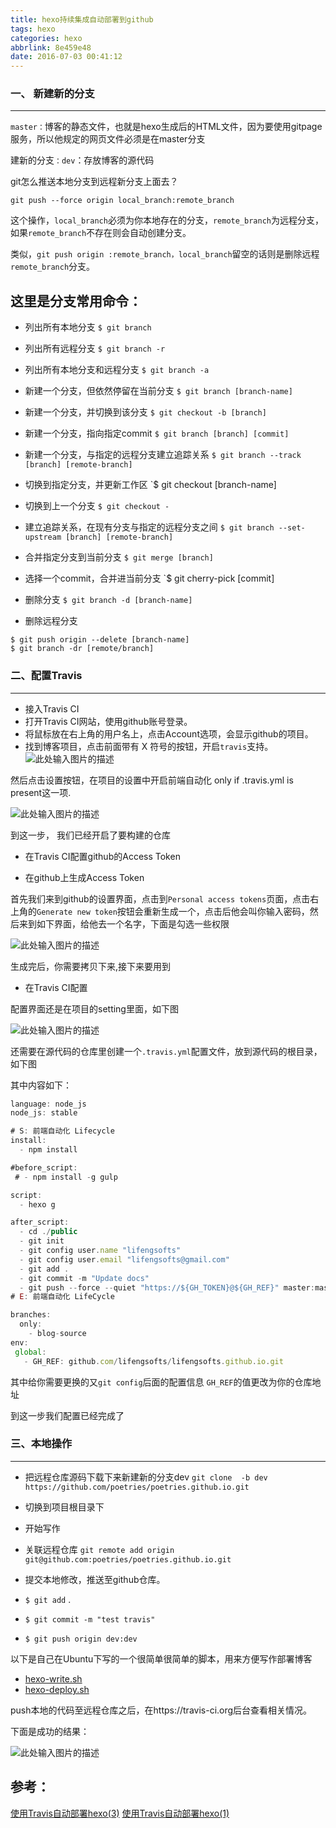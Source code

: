 ```yaml
---
title: hexo持续集成自动部署到github
tags: hexo
categories: hexo
abbrlink: 8e459e48
date: 2016-07-03 00:41:12
---
```


### **一、 新建新的分支**
---
<!--more-->
`master：`博客的静态文件，也就是hexo生成后的HTML文件，因为要使用gitpage服务，所以他规定的网页文件必须是在master分支


建新的分支`：dev`：存放博客的源代码


git怎么推送本地分支到远程新分支上面去？

`git push --force origin local_branch:remote_branch`

这个操作，`local_branch`必须为你本地存在的分支，`remote_branch`为远程分支，如果`remote_branch`不存在则会自动创建分支。

类似，`git push origin :remote_branch，local_branch`留空的话则是删除远程`remote_branch`分支。


**这里是分支常用命令：**
---


- 列出所有本地分支
`$ git branch`

- 列出所有远程分支
`$ git branch -r`

- 列出所有本地分支和远程分支
`$ git branch -a`

- 新建一个分支，但依然停留在当前分支
`$ git branch [branch-name]`

- 新建一个分支，并切换到该分支
`$ git checkout -b [branch]`

- 新建一个分支，指向指定commit
`$ git branch [branch] [commit]`

- 新建一个分支，与指定的远程分支建立追踪关系
`$ git branch --track [branch] [remote-branch]`

- 切换到指定分支，并更新工作区
`$ git checkout [branch-name]

- 切换到上一个分支
`$ git checkout -`

- 建立追踪关系，在现有分支与指定的远程分支之间
`$ git branch --set-upstream [branch] [remote-branch]`

- 合并指定分支到当前分支
`$ git merge [branch]`

- 选择一个commit，合并进当前分支
`$ git cherry-pick [commit]

- 删除分支
`$ git branch -d [branch-name]`

- 删除远程分支
```
$ git push origin --delete [branch-name]
$ git branch -dr [remote/branch]
```


### **二、配置Travis**
---

- 接入Travis CI
 - 打开Travis CI网站，使用github账号登录。
 - 将鼠标放在右上角的用户名上，点击Account选项，会显示github的项目。
 - 找到博客项目，点击前面带有 X 符号的按钮，开启`travis`支持。
![此处输入图片的描述][1]


然后点击设置按钮，在项目的设置中开启前端自动化 only if .travis.yml is present这一项.

![此处输入图片的描述][2]

到这一步， 我们已经开启了要构建的仓库

- 在Travis CI配置github的Access Token

 - 在github上生成Access Token

首先我们来到github的设置界面，点击到`Personal access tokens`页面，点击右上角的`Generate new token`按钮会重新生成一个，点击后他会叫你输入密码，然后来到如下界面，给他去一个名字，下面是勾选一些权限

![此处输入图片的描述][3]
 
 生成完后，你需要拷贝下来,接下来要用到
 
 - 在Travis CI配置

配置界面还是在项目的setting里面，如下图

![此处输入图片的描述][4]

还需要在源代码的仓库里创建一个`.travis.yml`配置文件，放到源代码的根目录，如下图
  
其中内容如下：

```js
language: node_js
node_js: stable

# S: 前端自动化 Lifecycle
install:
  - npm install

#before_script:
 # - npm install -g gulp

script:
  - hexo g

after_script:
  - cd ./public
  - git init
  - git config user.name "lifengsofts"
  - git config user.email "lifengsofts@gmail.com"
  - git add .
  - git commit -m "Update docs"
  - git push --force --quiet "https://${GH_TOKEN}@${GH_REF}" master:master
# E: 前端自动化 LifeCycle

branches:
  only:
    - blog-source
env:
 global:
   - GH_REF: github.com/lifengsofts/lifengsofts.github.io.git

```


其中给你需要更换的又`git config`后面的配置信息
`GH_REF`的值更改为你的仓库地址

到这一步我们配置已经完成了

### **三、本地操作**
---

- 把远程仓库源码下载下来新建新的分支dev  `git clone  -b dev https://github.com/poetries/poetries.github.io.git `
- 切换到项目根目录下
- 开始写作
- 关联远程仓库 `git remote add origin git@github.com:poetries/poetries.github.io.git`
- 提交本地修改，推送至github仓库。

- `$ git add` .
- `$ git commit -m "test travis"`
- `$ git push origin dev:dev`


以下是自己在Ubuntu下写的一个很简单很简单的脚本，用来方便写作部署博客

- [hexo-write.sh](https://github.com/poetries/poetries.github.io/blob/dev/hexo-write.sh)
- [hexo-deploy.sh](https://github.com/poetries/poetries.github.io/blob/dev/hexo-deploy.sh)


push本地的代码至远程仓库之后，在https://travis-ci.org后台查看相关情况。

下面是成功的结果：

![此处输入图片的描述][5]


**参考：**
---

[使用Travis自动部署hexo(3)][6]
[使用Travis自动部署hexo(1)][7]


  [1]: http://upload-images.jianshu.io/upload_images/1152636-241d2155adb0eb9c.png?imageMogr2/auto-orient/strip%7CimageView2/2/w/1240
  [2]: http://seayxu.github.io/static/images/hexo-with-travisci-setting.jpg
  [3]: http://upload-images.jianshu.io/upload_images/1152636-a16de8c027bf5091.png?imageMogr2/auto-orient/strip%7CimageView2/2/w/1240
  [4]: http://upload-images.jianshu.io/upload_images/1152636-9ba41b1ba943f624.png?imageMogr2/auto-orient/strip%7CimageView2/2/w/1240
  [5]: http://upload-images.jianshu.io/upload_images/1628444-3fa39b6aab6aefc7.png?imageMogr2/auto-orient/strip%7CimageView2/2/w/1240
  [6]: http://www.jianshu.com/p/fff7b3384f46#
  [7]: http://www.jianshu.com/p/7f05b452fd3a#
